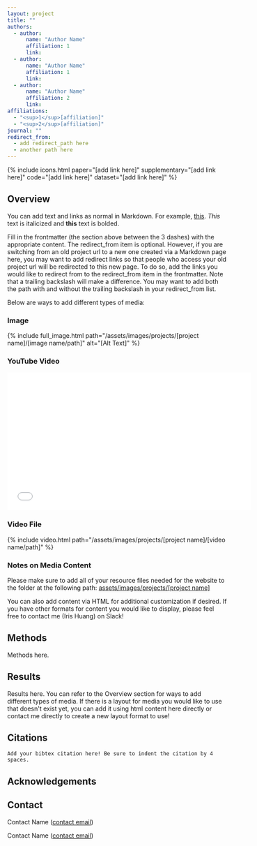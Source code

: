 ```yaml
---
layout: project
title: ""
authors:
  - author:
      name: "Author Name"
      affiliation: 1
      link:
  - author:
      name: "Author Name"
      affiliation: 1
      link:
  - author:
      name: "Author Name"
      affiliation: 2
      link:
affiliations:
  - "<sup>1</sup>[affiliation]"
  - "<sup>2</sup>[affiliation]"
journal: ""
redirect_from:
  - add redirect_path here
  - another path here
---
```


{% include icons.html paper="[add link here]" supplementary="[add link here]" code="[add link here]" dataset="[add link here]" %}

## Overview

You can add text and links as normal in Markdown. For example, [this](isalink.com). _This_ text is italicized and **this** text is bolded.

Fill in the frontmatter (the section above between the 3 dashes) with the appropriate content. The redirect_from item is optional. However, if you are switching from an old project url to a new one created via a Markdown page here, you may want to add redirect links so that people who access your old project url will be redirected to this new page. To do so, add the links you would like to redirect from to the redirect_from item in the frontmatter. Note that a trailing backslash will make a difference. You may want to add both the path with and without the trailing backslash in your redirect_from list. 

Below are ways to add different types of media:

### Image

{% include full_image.html path="/assets/images/projects/[project name]/[image name/path]" alt="[Alt Text]" %}

### YouTube Video

<div class="center">
    <iframe width="560" height="315" src="[link here]" title="YouTube video player" frameborder="0" allow="accelerometer; autoplay; clipboard-write; encrypted-media; gyroscope; picture-in-picture; web-share" allowfullscreen></iframe>
</div>

### Video File

{% include video.html path="/assets/images/projects/[project name]/[video name/path]" %}

### Notes on Media Content

Please make sure to add all of your resource files needed for the website to the folder at the following path: [assets/images/projects/[project name]](/assets/images/projects/)

You can also add content via HTML for additional customization if desired. If you have other formats for content you would like to display, please feel free to contact me (Iris Huang) on Slack!

## Methods

Methods here.

## Results

Results here. You can refer to the Overview section for ways to add different types of media. If there is a layout for media you would like to use that doesn't exist yet, you can add it using html content here directly or contact me directly to create a new layout format to use!

## Citations

    Add your bibtex citation here! Be sure to indent the citation by 4 spaces.

## Acknowledgements

## Contact

Contact Name ([contact email](contact_email@email.com))

Contact Name ([contact email](contact_email@email.com))
